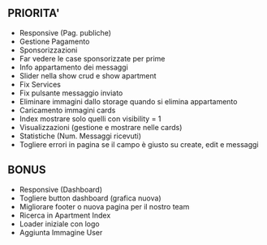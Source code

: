 ## PRIORITA'
- Responsive (Pag. publiche)
- Gestione Pagamento
- Sponsorizzazioni
- Far vedere le case sponsorizzate per prime
- Info appartamento dei messaggi
- Slider nella show crud e show apartment
- Fix Services
- Fix pulsante messaggio inviato
- Eliminare immagini dallo storage quando si elimina appartamento
- Caricamento immagini cards
- Index mostrare solo quelli con visibility = 1
- Visualizzazioni (gestione e mostrare nelle cards)
- Statistiche (Num. Messaggi ricevuti)
- Togliere errori in pagina se il campo è giusto su create, edit e messaggi

## BONUS
- Responsive (Dashboard)
- Togliere button dashboard (grafica nuova)
- Migliorare footer o nuova pagina per il nostro team
- Ricerca in Apartment Index
- Loader iniziale con logo
- Aggiunta Immagine User